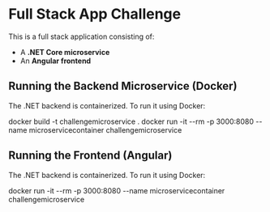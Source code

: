 # Full Stack App Challenge

This is a full stack application consisting of:

- A **.NET Core microservice**
- An **Angular frontend**

## Running the Backend Microservice (Docker)

The .NET backend is containerized. To run it using Docker:

docker build -t challengemicroservice .
docker run -it --rm -p 3000:8080 --name microservicecontainer challengemicroservice

## Running the Frontend (Angular)

The .NET backend is containerized. To run it using Docker:

docker run -it --rm -p 3000:8080 --name microservicecontainer challengemicroservice
